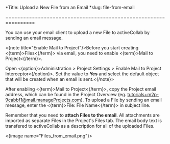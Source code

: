*Title: Upload a New File from an Email
*slug: file-from-email

================================================================

You can use your email client to upload a new File to activeCollab by sending an email message.

<{note title="Enable Mail to Project"}>Before you start creating <{term}>Files<{/term}> via email, you need to enable <{term}>Mail to Project<{/term}>.

Open <{option}>Administration > Project Settings > Enable Mail to Project Interceptor<{/option}>. Set the value to **Yes** and select the default object that will be created when an email is sent.<{/note}>


After enabling <{term}>Mail to Project<{/term}>, copy the Project email address, which can be found in the Project Overview (eg. tutorials+m2p-9cabbf1@mail.manageProjects.com). To upload a File by sending an email message, enter the <{term}>File: File Name<{/term}> in subject line.

Remember that you need to **attach Files to the email**. All attachments are imported as separate Files in the Project's Files tab. The email body text is transfered to activeCollab as a description for all of the uploaded Files.

<{image name="Files_from_email.png"}>